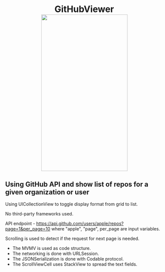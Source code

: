 <h1 align="center">
<b>GitHubViewer</b>
   <br><img width="275" height="500" src="https://user-images.githubusercontent.com/16679908/51001049-ce7b1e00-14fc-11e9-89d5-b9d295145380.gif">
</h1>

## Using GitHub API and show list of repos for a given organization or user

Using UICollectionView to toggle display format from grid to list.

No third-party frameworks used.

API endpoint - https://api.github.com/users/apple/repos?page=1&per_page=10  where "apple", "page", per_page are input variables.

Scrolling is used to detect if the request for next page is needed.

- The MVMV is used as code structure.
- The networking is done with URLSession.
- The JSONSerialization is done with Codable protocol.
- The ScrollViewCell uses StackView to spread the text fields.
